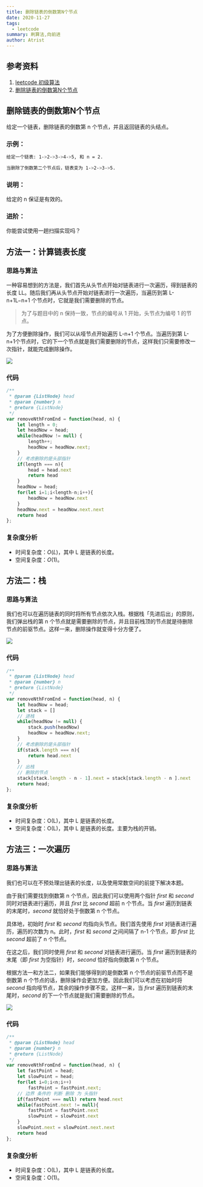 ```yaml
---
title: 删除链表的倒数第N个节点
date: 2020-11-27
tags: 
  - leetcode
summary: 刷算法,向前进
author: Atrist
---
```


## 参考资料

1. [leetcode 初级算法](https://leetcode-cn.com/leetbook/detail/top-interview-questions-easy/)
2. [删除链表的倒数第N个节点](https://leetcode-cn.com/problems/remove-nth-node-from-end-of-list/description/)

## 删除链表的倒数第N个节点
给定一个链表，删除链表的倒数第 n 个节点，并且返回链表的头结点。

### 示例：
```bash
给定一个链表: 1->2->3->4->5, 和 n = 2.

当删除了倒数第二个节点后，链表变为 1->2->3->5.
```
### 说明：

给定的 n 保证是有效的。

### 进阶：

你能尝试使用一趟扫描实现吗？

## 方法一：计算链表长度

### 思路与算法
一种容易想到的方法是，我们首先从头节点开始对链表进行一次遍历，得到链表的长度 LL。随后我们再从头节点开始对链表进行一次遍历，当遍历到第 L-n+1L−n+1 个节点时，它就是我们需要删除的节点。

>为了与题目中的 n 保持一致，节点的编号从 1 开始，头节点为编号 1 的节点。

为了方便删除操作，我们可以从哑节点开始遍历 L-n+1 个节点。当遍历到第 L-n+1个节点时，它的下一个节点就是我们需要删除的节点，这样我们只需要修改一次指针，就能完成删除操作。

![](./images/p1.png)

### 代码
```js
/**
 * @param {ListNode} head
 * @param {number} n
 * @return {ListNode}
 */
var removeNthFromEnd = function(head, n) {
    let length = 0;
    let headNow = head;
    while(headNow != null) {
        length++;
        headNow = headNow.next;
    }
    // 考虑删除的是头部指针
    if(length === n){
        head = head.next
        return head
    }
    headNow = head;
    for(let i=1;i<length-n;i++){
        headNow = headNow.next
    }
    headNow.next = headNow.next.next
    return head
};
```
### 复杂度分析

- 时间复杂度：$O(L)$，其中 L 是链表的长度。
- 空间复杂度：$O(1)$。

## 方法二：栈
### 思路与算法
我们也可以在遍历链表的同时将所有节点依次入栈。根据栈「先进后出」的原则，我们弹出栈的第 n 个节点就是需要删除的节点，并且目前栈顶的节点就是待删除节点的前驱节点。这样一来，删除操作就变得十分方便了。

![](./images/1.png)

### 代码
```js
/**
 * @param {ListNode} head
 * @param {number} n
 * @return {ListNode}
 */
var removeNthFromEnd = function(head, n) {
    let headNow = head;
    let stack = []
    // 进栈
    while(headNow != null) {
        stack.push(headNow)
        headNow = headNow.next;
    }
    // 考虑删除的是头部指针
    if(stack.length === n){
        return head.next
    }
    // 出栈
    // 删除的节点
    stack[stack.length - n - 1].next = stack[stack.length - n ].next
    return head;
};
```
### 复杂度分析

- 时间复杂度：O(L)，其中 L 是链表的长度。
- 空间复杂度：O(L)，其中 L 是链表的长度。主要为栈的开销。
## 方法三：一次遍历

### 思路与算法

我们也可以在不预处理出链表的长度，以及使用常数空间的前提下解决本题。

由于我们需要找到倒数第 n 个节点，因此我们可以使用两个指针 $\textit{first}$ 和 $\textit{second}$同时对链表进行遍历，并且 $\textit{first}$ 比 $\textit{second}$ 超前 n 个节点。当 $\textit{first}$ 遍历到链表的末尾时，$\textit{second}$ 就恰好处于倒数第 n 个节点。

具体地，初始时 $\textit{first}$ 和 $\textit{second}$ 均指向头节点。我们首先使用 $\textit{first}$ 对链表进行遍历，遍历的次数为 n。此时，$\textit{first}$ 和 $\textit{second}$ 之间间隔了 n-1 个节点，即 $\textit{first}$ 比 $\textit{second}$ 超前了 n 个节点。

在这之后，我们同时使用 $\textit{first}$ 和 $\textit{second}$ 对链表进行遍历。当 $\textit{first}$ 遍历到链表的末尾（即 $\textit{first}$ 为空指针）时，$\textit{second}$ 恰好指向倒数第 n 个节点。

根据方法一和方法二，如果我们能够得到的是倒数第 n 个节点的前驱节点而不是倒数第 n 个节点的话，删除操作会更加方便。因此我们可以考虑在初始时将 $\textit{second}$ 指向哑节点，其余的操作步骤不变。这样一来，当 $\textit{first}$ 遍历到链表的末尾时，$\textit{second}$ 的下一个节点就是我们需要删除的节点。

![](./images/p3.png)

### 代码
```js
/**
 * @param {ListNode} head
 * @param {number} n
 * @return {ListNode}
 */
var removeNthFromEnd = function(head, n) {
    let fastPoint = head;
    let slowPoint = head;
    for(let i=0;i<n;i++)
        fastPoint = fastPoint.next;
    // 边界 条件的 判断 删除 为 头指针
    if(fastPoint === null) return head.next
    while(fastPoint.next != null){
        fastPoint = fastPoint.next
        slowPoint = slowPoint.next        
    }
    slowPoint.next = slowPoint.next.next
    return head
};
```

### 复杂度分析

- 时间复杂度：O(L)，其中 L 是链表的长度。
- 空间复杂度：O(1)。
